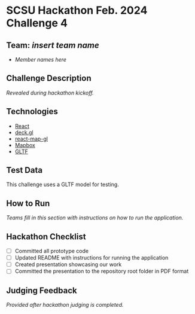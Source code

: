 # SCSU Hackathon Feb. 2024 Challenge 4

## Team: *insert team name*
 - *Member names here*

## Challenge Description
*Revealed during hackathon kickoff.*

## Technologies
 - [React](https://react.dev/)
 - [deck.gl](https://deck.gl/)
 - [react-map-gl](https://visgl.github.io/react-map-gl/)
 - [Mapbox](https://www.mapbox.com/community/education)
 - [GLTF](https://www.khronos.org/gltf/)

## Test Data
This challenge uses a GLTF model for testing.

## How to Run
*Teams fill in this section with instructions on how to run the application.*

## Hackathon Checklist
 - [ ] Committed all prototype code
 - [ ] Updated README with instructions for running the application
 - [ ] Created presentation showcasing our work
 - [ ] Committed the presentation to the repository root folder in PDF format

## Judging Feedback
*Provided after hackathon judging is completed.*